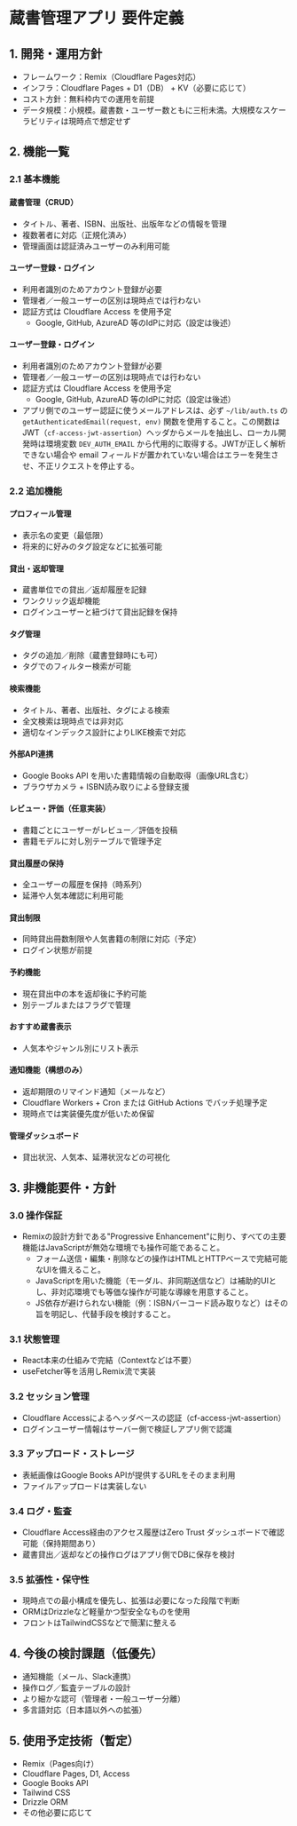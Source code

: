 # 蔵書管理アプリ 要件定義

## 1. 開発・運用方針
- フレームワーク：Remix（Cloudflare Pages対応）
- インフラ：Cloudflare Pages + D1（DB） + KV（必要に応じて）
- コスト方針：無料枠内での運用を前提
- データ規模：小規模。蔵書数・ユーザー数ともに三桁未満。大規模なスケーラビリティは現時点で想定せず

## 2. 機能一覧

### 2.1 基本機能
#### 蔵書管理（CRUD）
- タイトル、著者、ISBN、出版社、出版年などの情報を管理
- 複数著者に対応（正規化済み）
- 管理画面は認証済みユーザーのみ利用可能

#### ユーザー登録・ログイン
- 利用者識別のためアカウント登録が必要
- 管理者／一般ユーザーの区別は現時点では行わない
- 認証方式は Cloudflare Access を使用予定
  - Google, GitHub, AzureAD 等のIdPに対応（設定は後述）

#### ユーザー登録・ログイン
- 利用者識別のためアカウント登録が必要
- 管理者／一般ユーザーの区別は現時点では行わない
- 認証方式は Cloudflare Access を使用予定
  - Google, GitHub, AzureAD 等のIdPに対応（設定は後述）
- アプリ側でのユーザー認証に使うメールアドレスは、必ず `~/lib/auth.ts` の `getAuthenticatedEmail(request, env)` 関数を使用すること。この関数は JWT（`cf-access-jwt-assertion`）ヘッダからメールを抽出し、ローカル開発時は環境変数 `DEV_AUTH_EMAIL` から代用的に取得する。JWTが正しく解析できない場合や email フィールドが置かれていない場合はエラーを発生させ、不正リクエストを停止する。

### 2.2 追加機能
#### プロフィール管理
- 表示名の変更（最低限）
- 将来的に好みのタグ設定などに拡張可能

#### 貸出・返却管理
- 蔵書単位での貸出／返却履歴を記録
- ワンクリック返却機能
- ログインユーザーと紐づけて貸出記録を保持

#### タグ管理
- タグの追加／削除（蔵書登録時にも可）
- タグでのフィルター検索が可能

#### 検索機能
- タイトル、著者、出版社、タグによる検索
- 全文検索は現時点では非対応
- 適切なインデックス設計によりLIKE検索で対応

#### 外部API連携
- Google Books API を用いた書籍情報の自動取得（画像URL含む）
- ブラウザカメラ + ISBN読み取りによる登録支援

#### レビュー・評価（任意実装）
- 書籍ごとにユーザーがレビュー／評価を投稿
- 書籍モデルに対し別テーブルで管理予定

#### 貸出履歴の保持
- 全ユーザーの履歴を保持（時系列）
- 延滞や人気本確認に利用可能

#### 貸出制限
- 同時貸出冊数制限や人気書籍の制限に対応（予定）
- ログイン状態が前提

#### 予約機能
- 現在貸出中の本を返却後に予約可能
- 別テーブルまたはフラグで管理

#### おすすめ蔵書表示
- 人気本やジャンル別にリスト表示

#### 通知機能（構想のみ）
- 返却期限のリマインド通知（メールなど）
- Cloudflare Workers + Cron または GitHub Actions でバッチ処理予定
- 現時点では実装優先度が低いため保留

#### 管理ダッシュボード
- 貸出状況、人気本、延滞状況などの可視化

## 3. 非機能要件・方針

### 3.0 操作保証

- Remixの設計方針である"Progressive Enhancement"に則り、すべての主要機能はJavaScriptが無効な環境でも操作可能であること。
  - フォーム送信・編集・削除などの操作はHTMLとHTTPベースで完結可能なUIを備えること。
  - JavaScriptを用いた機能（モーダル、非同期送信など）は補助的UIとし、非対応環境でも等価な操作が可能な導線を用意すること。
  - JS依存が避けられない機能（例：ISBNバーコード読み取りなど）はその旨を明記し、代替手段を検討すること。

### 3.1 状態管理
- React本来の仕組みで完結（Contextなどは不要）
- useFetcher等を活用しRemix流で実装

### 3.2 セッション管理
- Cloudflare Accessによるヘッダベースの認証（cf-access-jwt-assertion）
- ログインユーザー情報はサーバー側で検証しアプリ側で認識

### 3.3 アップロード・ストレージ
- 表紙画像はGoogle Books APIが提供するURLをそのまま利用
- ファイルアップロードは実装しない

### 3.4 ログ・監査
- Cloudflare Access経由のアクセス履歴はZero Trust ダッシュボードで確認可能（保持期間あり）
- 蔵書貸出／返却などの操作ログはアプリ側でDBに保存を検討

### 3.5 拡張性・保守性
- 現時点での最小構成を優先し、拡張は必要になった段階で判断
- ORMはDrizzleなど軽量かつ型安全なものを使用
- フロントはTailwindCSSなどで簡潔に整える

## 4. 今後の検討課題（低優先）
- 通知機能（メール、Slack連携）
- 操作ログ／監査テーブルの設計
- より細かな認可（管理者・一般ユーザー分離）
- 多言語対応（日本語以外への拡張）

## 5. 使用予定技術（暫定）
- Remix（Pages向け）
- Cloudflare Pages, D1, Access
- Google Books API
- Tailwind CSS
- Drizzle ORM
- その他必要に応じて

